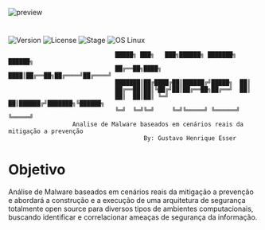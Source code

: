 ![preview](http://i1247.photobucket.com/albums/gg627/gustavo1110/logo_zpskd5pfqjm.png)

#  

![Version](https://img.shields.io/badge/ambec-1.0.0-blue.svg)
![License](https://img.shields.io/dub/l/vibe-d.svg)
![Stage](https://img.shields.io/badge/release-Stable-blue.svg)
![OS Linux](https://img.shields.io/badge/Supported%20OS-Linux-yellow.svg)

                                  █████╗ ███╗   ███╗██████╗ ███████╗ ██████╗
                                  ██╔══██╗████╗ ████║██╔══██╗██╔════╝██╔════╝
                                  ███████║██╔████╔██║██████╔╝█████╗  ██║     
                                  ██╔══██║██║╚██╔╝██║██╔══██╗██╔══╝  ██║     
                                  ██║  ██║██║ ╚═╝ ██║██████╔╝███████╗╚██████╗
                                  ╚═╝  ╚═╝╚═╝     ╚═╝╚═════╝ ╚══════╝ ╚═════╝                          
                      Analise de Malware baseados em cenários reais da mitigação a prevenção   
                                          By: Gustavo Henrique Esser  


# Objetivo 
Análise de Malware baseados em cenários reais da mitigação a prevenção e abordará a construção e a execução de uma arquitetura de segurança totalmente open source para diversos tipos de ambientes computacionais, buscando identificar e correlacionar ameaças de segurança da informação.        

#
